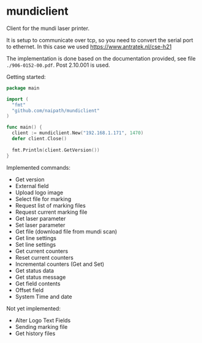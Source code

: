 # mundiclient

Client for the mundi laser printer.

It is setup to communicate over tcp, so you need to convert the serial port to ethernet. In this case we used https://www.antratek.nl/cse-h21

The implementation is done based on the documentation provided, see file `./906-0152-00.pdf`. Post 2.10.001 is used.

Getting started:
```go
package main

import (
  "fmt"
  "github.com/naipath/mundiclient"
)

func main() {
  client := mundiclient.New("192.168.1.171", 1470)
  defer client.Close()
  
  fmt.Println(client.GetVersion())
}
```

Implemented commands:
- Get version
- External field
- Upload logo image
- Select file for marking
- Request list of marking files
- Request current marking file
- Get laser parameter
- Set laser parameter
- Get file (download file from mundi scan)
- Get line settings
- Set line settings
- Get current counters
- Reset current counters
- Incremental counters (Get and Set)
- Get status data
- Get status message
- Get field contents
- Offset field
- System Time and date

Not yet implemented: 
- Alter Logo Text Fields
- Sending marking file
- Get history files